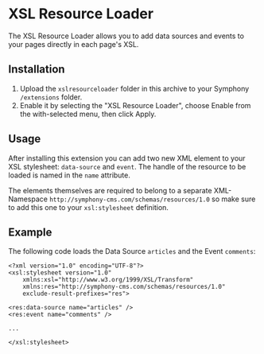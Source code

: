 # XSL Resource Loader

The XSL Resource Loader allows you to add data sources and events to your pages directly in each page's XSL. 

## Installation

1. Upload the `xslresourceloader` folder in this archive to your Symphony `/extensions` folder.
2. Enable it by selecting the "XSL Resource Loader", choose Enable from the with-selected menu, then click Apply.

## Usage

After installing this extension you can add two new XML element to your XSL stylesheet: `data-source` and `event`. The handle of the resource to be loaded is named in the `name` attribute.

The elements themselves are required to belong to a separate XML-Namespace `http://symphony-cms.com/schemas/resources/1.0` so make sure to add this one to your `xsl:stylesheet` definition.

## Example

The following code loads the Data Source `articles` and the Event `comments`:

	<?xml version="1.0" encoding="UTF-8"?>
	<xsl:stylesheet version="1.0"
		xmlns:xsl="http://www.w3.org/1999/XSL/Transform"
		xmlns:res="http://symphony-cms.com/schemas/resources/1.0"
		exclude-result-prefixes="res">

	<res:data-source name="articles" />
	<res:event name="comments" />

	...

	</xsl:stylesheet>

